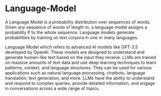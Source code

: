# Language-Model

A Language Model is a probability distribution over sequences of words. Given any sequence of words of length m, a language model assigns a probability P to the whole sequence. Language models generate probabilities by training on text corpora in one or many languages.

Language Model which refers to advanced AI models like GPT-3.5 developed by OpenAI. These models are designed to understand and generate human-like text based on the input they receive. LLMs are trained on massive amounts of text data and use deep learning techniques to learn patterns, context, and language structures. They can be used for various applications such as natural language processing, chatbots, language translation, text generation, and more. LLMs have the ability to understand and respond to complex queries, provide detailed information, and engage in conversations across a wide range of topics.
